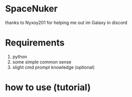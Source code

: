# SpaceNuker
thanks to Nyxoy201 for helping me out
im Galaxy in discord

# Requirements

1. python
2. some simple common sense
3. slight cmd prompt knowledge (optional)

# how to use (tutorial)
